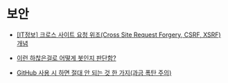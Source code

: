 # 보안

- [[IT정보] 크로스 사이트 요청 위조(Cross Site Request Forgery, CSRF, XSRF) 개념](https://blog.naver.com/PostView.naver?blogId=seek316&logNo=222156548475)

- [이런 하찮은걸로 어떻게 봇인지 판단함?](https://www.youtube.com/watch?v=pFjhHPa_Apw)

- [GitHub 사용 시 하면 절대 안 되는 것 한 가지(과금 폭탄 주의)](https://www.youtube.com/watch?v=ZCae_LPuzBU)
